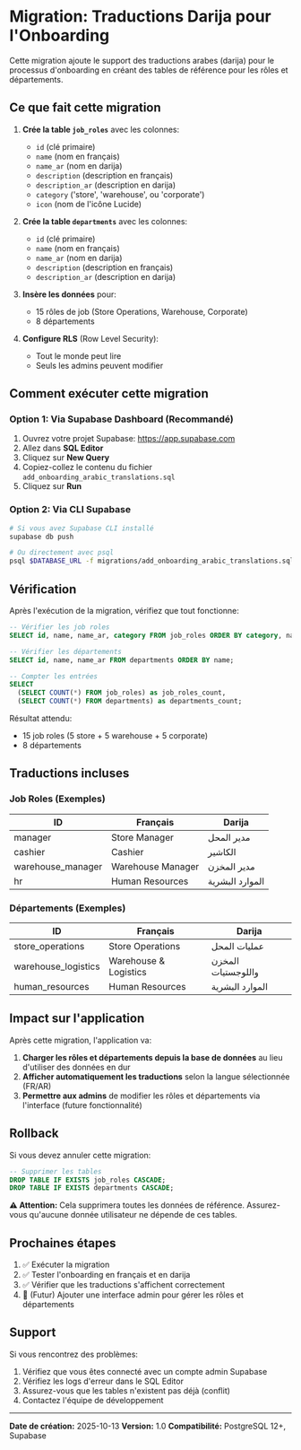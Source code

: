# Migration: Traductions Darija pour l'Onboarding

Cette migration ajoute le support des traductions arabes (darija) pour le processus d'onboarding en créant des tables de référence pour les rôles et départements.

## Ce que fait cette migration

1. **Crée la table `job_roles`** avec les colonnes:
   - `id` (clé primaire)
   - `name` (nom en français)
   - `name_ar` (nom en darija)
   - `description` (description en français)
   - `description_ar` (description en darija)
   - `category` ('store', 'warehouse', ou 'corporate')
   - `icon` (nom de l'icône Lucide)

2. **Crée la table `departments`** avec les colonnes:
   - `id` (clé primaire)
   - `name` (nom en français)
   - `name_ar` (nom en darija)
   - `description` (description en français)
   - `description_ar` (description en darija)

3. **Insère les données** pour:
   - 15 rôles de job (Store Operations, Warehouse, Corporate)
   - 8 départements

4. **Configure RLS** (Row Level Security):
   - Tout le monde peut lire
   - Seuls les admins peuvent modifier

## Comment exécuter cette migration

### Option 1: Via Supabase Dashboard (Recommandé)

1. Ouvrez votre projet Supabase: https://app.supabase.com
2. Allez dans **SQL Editor**
3. Cliquez sur **New Query**
4. Copiez-collez le contenu du fichier `add_onboarding_arabic_translations.sql`
5. Cliquez sur **Run**

### Option 2: Via CLI Supabase

```bash
# Si vous avez Supabase CLI installé
supabase db push

# Ou directement avec psql
psql $DATABASE_URL -f migrations/add_onboarding_arabic_translations.sql
```

## Vérification

Après l'exécution de la migration, vérifiez que tout fonctionne:

```sql
-- Vérifier les job roles
SELECT id, name, name_ar, category FROM job_roles ORDER BY category, name;

-- Vérifier les départements
SELECT id, name, name_ar FROM departments ORDER BY name;

-- Compter les entrées
SELECT
  (SELECT COUNT(*) FROM job_roles) as job_roles_count,
  (SELECT COUNT(*) FROM departments) as departments_count;
```

Résultat attendu:
- 15 job roles (5 store + 5 warehouse + 5 corporate)
- 8 départements

## Traductions incluses

### Job Roles (Exemples)

| ID | Français | Darija |
|----|----------|--------|
| manager | Store Manager | مدير المحل |
| cashier | Cashier | الكاشير |
| warehouse_manager | Warehouse Manager | مدير المخزن |
| hr | Human Resources | الموارد البشرية |

### Départements (Exemples)

| ID | Français | Darija |
|----|----------|--------|
| store_operations | Store Operations | عمليات المحل |
| warehouse_logistics | Warehouse & Logistics | المخزن واللوجستيات |
| human_resources | Human Resources | الموارد البشرية |

## Impact sur l'application

Après cette migration, l'application va:

1. **Charger les rôles et départements depuis la base de données** au lieu d'utiliser des données en dur
2. **Afficher automatiquement les traductions** selon la langue sélectionnée (FR/AR)
3. **Permettre aux admins** de modifier les rôles et départements via l'interface (future fonctionnalité)

## Rollback

Si vous devez annuler cette migration:

```sql
-- Supprimer les tables
DROP TABLE IF EXISTS job_roles CASCADE;
DROP TABLE IF EXISTS departments CASCADE;
```

**⚠️ Attention:** Cela supprimera toutes les données de référence. Assurez-vous qu'aucune donnée utilisateur ne dépende de ces tables.

## Prochaines étapes

1. ✅ Exécuter la migration
2. ✅ Tester l'onboarding en français et en darija
3. ✅ Vérifier que les traductions s'affichent correctement
4. 🔄 (Futur) Ajouter une interface admin pour gérer les rôles et départements

## Support

Si vous rencontrez des problèmes:

1. Vérifiez que vous êtes connecté avec un compte admin Supabase
2. Vérifiez les logs d'erreur dans le SQL Editor
3. Assurez-vous que les tables n'existent pas déjà (conflit)
4. Contactez l'équipe de développement

---

**Date de création:** 2025-10-13
**Version:** 1.0
**Compatibilité:** PostgreSQL 12+, Supabase

